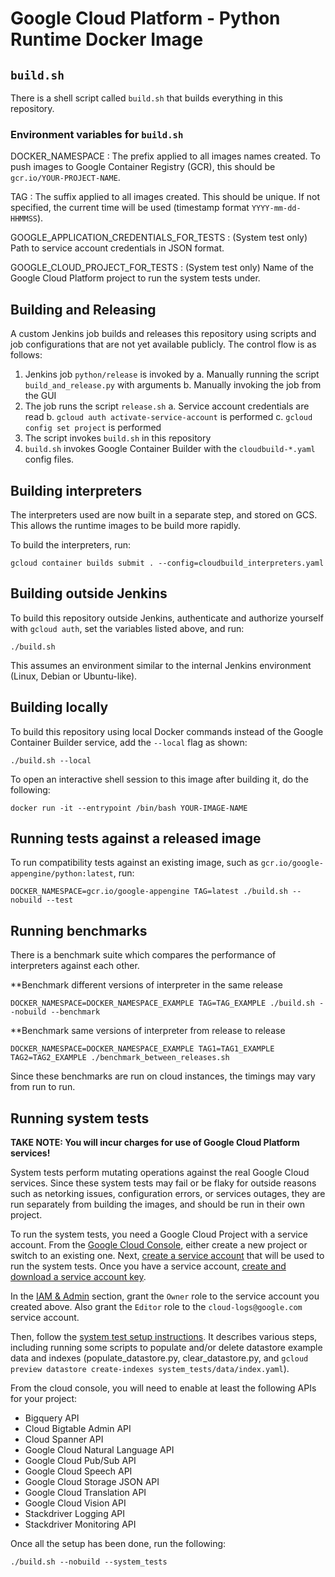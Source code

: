 # Google Cloud Platform - Python Runtime Docker Image

## `build.sh`

There is a shell script called `build.sh` that builds everything in this
repository.

### Environment variables for `build.sh`

DOCKER_NAMESPACE
: The prefix applied to all images names created.  To push images to Google
Container Registry (GCR), this should be `gcr.io/YOUR-PROJECT-NAME`.

TAG
: The suffix applied to all images created.  This should be unique.  If not
specified, the current time will be used (timestamp format `YYYY-mm-dd-HHMMSS`).

GOOGLE_APPLICATION_CREDENTIALS_FOR_TESTS
: (System test only) Path to service account credentials in JSON format.

GOOGLE_CLOUD_PROJECT_FOR_TESTS
: (System test only) Name of the Google Cloud Platform project to run the system
tests under.
  
## Building and Releasing

A custom Jenkins job builds and releases this repository using scripts and job
configurations that are not yet available publicly.  The control flow is as
follows:

1. Jenkins job `python/release` is invoked by
  a. Manually running the script `build_and_release.py` with arguments
  b. Manually invoking the job from the GUI
2. The job runs the script `release.sh`
  a. Service account credentials are read
  b. `gcloud auth activate-service-account` is performed
  c. `gcloud config set project` is performed
3. The script invokes `build.sh` in this repository
4. `build.sh` invokes Google Container Builder with the `cloudbuild-*.yaml`
   config files.

## Building interpreters

The interpreters used are now built in a separate step, and stored on GCS.
This allows the runtime images to be build more rapidly.

To build the interpreters, run:

```shell
gcloud container builds submit . --config=cloudbuild_interpreters.yaml
```

## Building outside Jenkins

To build this repository outside Jenkins, authenticate and authorize yourself
with `gcloud auth`, set the variables listed above, and run:

``` shell
./build.sh
```

This assumes an environment similar to the internal Jenkins environment (Linux,
Debian or Ubuntu-like).

## Building locally

To build this repository using local Docker commands instead of the Google
Container Builder service, add the `--local` flag as shown:

``` shell
./build.sh --local
```

To open an interactive shell session to this image after building it, do the
following:

``` shell
docker run -it --entrypoint /bin/bash YOUR-IMAGE-NAME
```

## Running tests against a released image

To run compatibility tests against an existing image, such as
`gcr.io/google-appengine/python:latest`, run:

```shell
DOCKER_NAMESPACE=gcr.io/google-appengine TAG=latest ./build.sh --nobuild --test
```

## Running benchmarks

There is a benchmark suite which compares the performance of interpreters
against each other.

**Benchmark different versions of interpreter in the same release

``` shell
DOCKER_NAMESPACE=DOCKER_NAMESPACE_EXAMPLE TAG=TAG_EXAMPLE ./build.sh --nobuild --benchmark
```

**Benchmark same versions of interpreter from release to release

``` shell
DOCKER_NAMESPACE=DOCKER_NAMESPACE_EXAMPLE TAG1=TAG1_EXAMPLE TAG2=TAG2_EXAMPLE ./benchmark_between_releases.sh
```

Since these benchmarks are run on cloud instances, the timings may vary from run
to run.

## Running system tests

**TAKE NOTE: You will incur charges for use of Google Cloud Platform services!**

System tests perform mutating operations against the real Google Cloud services.
Since these system tests may fail or be flaky for outside reasons such as
netorking issues, configuration errors, or services outages, they are run
separately from building the images, and should be run in their own project.

To run the system tests, you need a Google Cloud Project with a service account.
From the [Google Cloud Console](https://console.cloud.google.com/), either
create a new project or switch to an existing one. Next,
[create a service account](
https://cloud.google.com/iam/docs/creating-managing-service-accounts) that will
be used to run the system tests. Once you have a service account,
[create and download a service account key](https://cloud.google.com/iam/docs/managing-service-account-keys).

In the
[IAM & Admin](https://console.cloud.google.com/permissions/projectpermissions)
section, grant the `Owner` role to the service account you created above.  Also
grant the `Editor` role to the `cloud-logs@google.com` service account.

Then, follow the
[system test setup instructions](https://github.com/GoogleCloudPlatform/google-cloud-python/blob/master/CONTRIBUTING.rst#running-system-tests). It
describes various steps, including running some scripts to populate and/or
delete datastore example data and indexes (populate_datastore.py,
clear_datastore.py, and `gcloud preview datastore create-indexes
system_tests/data/index.yaml`).

From the cloud console, you will need to enable at least the following APIs for
your project:

-   Bigquery API
-   Cloud Bigtable Admin API
-   Cloud Spanner API
-   Google Cloud Natural Language API
-   Google Cloud Pub/Sub API
-   Google Cloud Speech API
-   Google Cloud Storage JSON API
-   Google Cloud Translation API
-   Google Cloud Vision API
-   Stackdriver Logging API
-   Stackdriver Monitoring API

Once all the setup has been done, run the following:

``` shell
./build.sh --nobuild --system_tests
```
